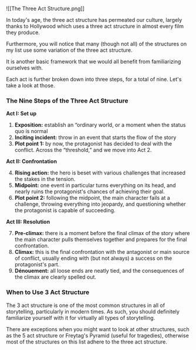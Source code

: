 ![[The Three Act Structure.png]]

In today's age, the three act structure has permeated our culture, largely thanks to Hollywood which uses a three act structure in almost every film they produce.

Furthermore, you will notice that many (though not all) of the structures on my list use some variation of the three act structure.

It is another basic framework that we would all benefit from familiarizing ourselves with.

Each act is further broken down into three steps, for a total of nine. Let's take a look at those.

### The Nine Steps of the Three Act Structure

**Act I: Set up**

1. **Exposition:** establish an “ordinary world, or a moment when the status quo is normal
2. **Inciting incident:** throw in an event that starts the flow of the story
3. **Plot point 1:** by now, the protagonist has decided to deal with the conflict. Across the “threshold,” and we move into Act 2.

**Act II: Confrontation**

4. **Rising action:** the hero is beset with various challenges that increased the stakes in the tension.
5. **Midpoint:** one event in particular turns everything on its head, and nearly ruins the protagonist's chances of achieving their goal.
6. **Plot point 2:** following the midpoint, the main character fails at a challenge, throwing everything into jeopardy, and questioning whether the protagonist is capable of succeeding.

**Act III: Resolution**

7. **Pre-climax:** there is a moment before the final climax of the story where the main character pulls themselves together and prepares for the final confrontation.
8. **Climax:** this is the final confrontation with the antagonist or main source of conflict, usually ending with (but not always) a success on the protagonist's part.
9. **Dénouement:** all loose ends are neatly tied, and the consequences of the climax are clearly spelled out.

### When to Use 3 Act Structure

The 3 act structure is one of the most common structures in all of storytelling, particularly in modern times. As such, you should definitely familiarize yourself with it for virtually all types of storytelling.

There are exceptions when you might want to look at other structures, such as the 5 act structure or Freytag's Pyramid (useful for tragedies), otherwise most of the structures on this list adhere to the three act structure.